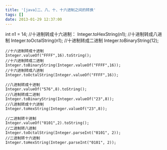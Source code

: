 ```yaml
---
title: '[java]二、八、十、十六进制之间的转换'
tags: []
date: 2013-01-29 12:37:00
---
```


int n1 = 14;
    //十进制转成十六进制：
    Integer.toHexString(n1);
    //十进制转成八进制
    Integer.toOctalString(n1);
    //十进制转成二进制
    Integer.toBinaryString(12);

    //十六进制转成十进制
    Integer.valueOf("FFFF",16).toString();
    //十六进制转成二进制
    Integer.toBinaryString(Integer.valueOf("FFFF",16));
    //十六进制转成八进制
    Integer.toOctalString(Integer.valueOf("FFFF",16));

    //八进制转成十进制
    Integer.valueOf("576",8).toString();
    //八进制转成二进制
    Integer.toBinaryString(Integer.valueOf("23",8));
    //八进制转成十六进制
    Integer.toHexString(Integer.valueOf("23",8));

    //二进制转十进制
    Integer.valueOf("0101",2).toString();
    //二进制转八进制
    Integer.toOctalString(Integer.parseInt("0101", 2));
    //二进制转十六进制
    Integer.toHexString(Integer.parseInt("0101", 2));